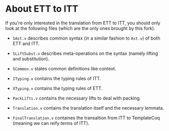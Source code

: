 # About ETT to ITT

If you're only interested in the translation from ETT to ITT, you should only look at the following files
(which are the only ones brought by this fork).

- `SAst.v` describes common syntax (in a similar fashion to `Ast.v`) of both ETT and ITT.
- `SLiftSubst.v` describes meta-operations on the syntax (namely lifting and substitution).
- `SCommon.v` states common definitions like context.

- `ITyping.v` contains the typing rules of ITT.
- `XTyping.v` contains the typing rules of ETT.

- `PackLifts.v` contains the necessary lifts to deal with packing.

- `Translation.v` contains the translation itself and the necessary lemmata.
- `FinalTranslation.v` containes the transaltion from ITT to
  TemplateCoq (meaning we can reify terms of ITT).
